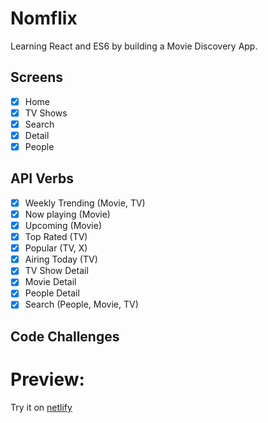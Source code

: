 # Nomflix

Learning React and ES6 by building a Movie Discovery App.

## Screens

- [x] Home
- [x] TV Shows
- [x] Search
- [x] Detail
- [x] People

## API Verbs

- [x] Weekly Trending (Movie, TV)
- [x] Now playing (Movie)
- [x] Upcoming (Movie)
- [x] Top Rated (TV)
- [x] Popular (TV, X)
- [x] Airing Today (TV)
- [x] TV Show Detail
- [x] Movie Detail
- [x] People Detail
- [x] Search (People, Movie, TV)

## Code Challenges

# Preview:

Try it on [netlify](https://hungry-noether-8ac1d6.netlify.com/#/)
